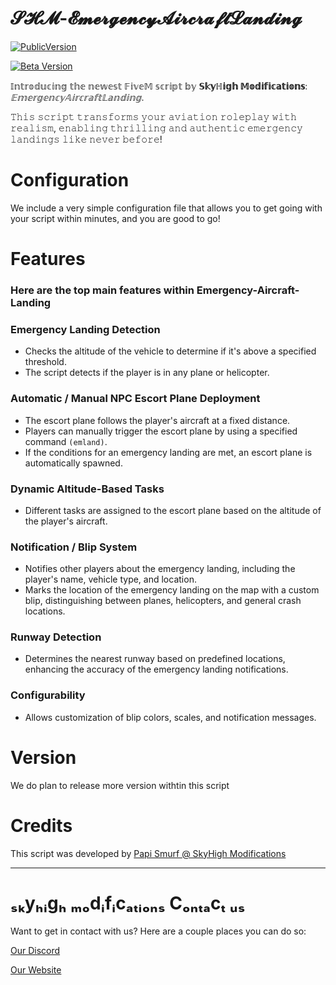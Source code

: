 # 𝓢𝓗𝓜-𝓔𝓶𝓮𝓻𝓰𝓮𝓷𝓬𝔂𝓐𝓲𝓻𝓬𝓻𝓪𝓯𝓽𝓛𝓪𝓷𝓭𝓲𝓷𝓰

[![PublicVersion](https://img.shields.io/badge/Version-1.0.0-blue.svg)](https://github.com/SkyHighModifications/SHM-EmergencyAircraftLanding/releases/tag/1.0.0)


[![Beta Version](https://img.shields.io/badge/BetaVersion-1.0.0-blue.svg)](https://github.com/SkyHighModifications/SHM-EmergencyAircraftLanding/releases/tag/1.0.0)

𝕀𝕟𝕥𝕣𝕠𝕕𝕦𝕔𝕚𝕟𝕘 𝕥𝕙𝕖 𝕟𝕖𝕨𝕖𝕤𝕥 𝔽𝕚𝕧𝕖𝕄 𝕤𝕔𝕣𝕚𝕡𝕥 𝕓𝕪 **𝕊𝕜𝕪ℍ𝕚𝕘𝕙 𝕄𝕠𝕕𝕚𝕗𝕚𝕔𝕒𝕥𝕚𝕠𝕟𝕤**: *𝔼𝕞𝕖𝕣𝕘𝕖𝕟𝕔𝕪𝔸𝕚𝕣𝕔𝕣𝕒𝕗𝕥𝕃𝕒𝕟𝕕𝕚𝕟𝕘*.

𝚃𝚑𝚒𝚜 𝚜𝚌𝚛𝚒𝚙𝚝 𝚝𝚛𝚊𝚗𝚜𝚏𝚘𝚛𝚖𝚜 𝚢𝚘𝚞𝚛 𝚊𝚟𝚒𝚊𝚝𝚒𝚘𝚗 𝚛𝚘𝚕𝚎𝚙𝚕𝚊𝚢 𝚠𝚒𝚝𝚑 𝚛𝚎𝚊𝚕𝚒𝚜𝚖, 𝚎𝚗𝚊𝚋𝚕𝚒𝚗𝚐 𝚝𝚑𝚛𝚒𝚕𝚕𝚒𝚗𝚐 𝚊𝚗𝚍 𝚊𝚞𝚝𝚑𝚎𝚗𝚝𝚒𝚌 𝚎𝚖𝚎𝚛𝚐𝚎𝚗𝚌𝚢 𝚕𝚊𝚗𝚍𝚒𝚗𝚐𝚜 𝚕𝚒𝚔𝚎 𝚗𝚎𝚟𝚎𝚛 𝚋𝚎𝚏𝚘𝚛𝚎!

# Configuration

We include a very simple configuration file that allows you to get going with your script within minutes, and you are good to go!

# Features
### Here are the top main features within Emergency-Aircraft-Landing

### Emergency Landing Detection
 - Checks the altitude of the vehicle to determine if it's above a specified threshold.
 - The script detects if the player is in any plane or helicopter.
  
### Automatic / Manual NPC Escort Plane Deployment
 - The escort plane follows the player's aircraft at a fixed distance.
 - Players can manually trigger the escort plane by using a specified command  `(emland)`.
 - If the conditions for an emergency landing are met, an escort plane is automatically spawned.
  
### Dynamic Altitude-Based Tasks
 - Different tasks are assigned to the escort plane based on the altitude of the player's aircraft.
  
### Notification / Blip System
 - Notifies other players about the emergency landing, including the player's name, vehicle type, and location.
 - Marks the location of the emergency landing on the map with a custom blip, distinguishing between planes, helicopters, and general crash locations.
  
### Runway Detection
 - Determines the nearest runway based on predefined locations, enhancing the accuracy of the emergency landing notifications.
  
### Configurability
 - Allows customization of blip colors, scales, and notification messages.

# Version

We do plan to release more version withtin this script

# Credits

This script was developed by [Papi Smurf @ SkyHigh Modifications](https://discord.gg/tKQgdQuJYF)

------------------------------------------------------

# ₛₖyₕᵢgₕ ₘₒdᵢfᵢcₐₜᵢₒₙₛ Cₒₙₜₐcₜ ᵤₛ

Want to get in contact with us? Here are a couple places you can do so:

[Our Discord](https://discord.gg/tKQgdQuJYF)

[Our Website](https://skyhigh-modifications.tebex.io/)
